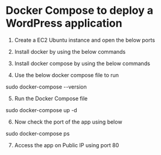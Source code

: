 # Docker Compose to deploy a WordPress application

1. Create a EC2 Ubuntu instance and open the below ports 

2. Install docker by using the below commands

3. Install docker compose by using the below commands 

4. Use the below docker compose file to run


sudo docker-compose --version


5. Run the Docker Compose file

sudo docker-compose up -d

6. Now check the port of the app using below

sudo docker-compose ps

7. Access the app on Public IP using port 80 
